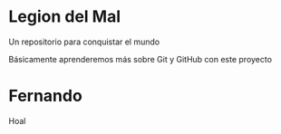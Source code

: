 # Legion del Mal
Un repositorio para conquistar el mundo

Básicamente aprenderemos más sobre Git y GitHub con este proyecto


# Fernando
Hoal
